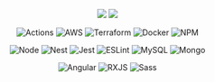 <p align="center"></p>
<p align="center">
    <img src="https://github-readme-stats.vercel.app/api/wakatime?username=giussepped&theme=calm&layout=compact&langs_count=6&hide_title=true&v=2" />
    <img src="https://github-readme-stats.vercel.app/api/top-langs/?username=giussepped&theme=calm&hide_title=true&v=2" />
</p>
<p align="center">
    <img alt="Actions" src="https://img.shields.io/badge/-Github_Actions-2088FF?style=for-the-badge&logo=github-actions&logoColor=white" />
    <img alt="AWS" src="https://img.shields.io/badge/Amazon_AWS-FF9900?style=for-the-badge&logo=amazonaws&logoColor=white" />
    <img alt="Terraform" src="https://img.shields.io/badge/terraform-%235835CC.svg?style=for-the-badge&logo=terraform&logoColor=white" />
    <img alt="Docker" src="https://img.shields.io/badge/docker-%230db7ed.svg?style=for-the-badge&logo=docker&logoColor=white" />
    <img alt="NPM" src="https://img.shields.io/badge/-NPM-CB3837?style=for-the-badge&logo=npm&logoColor=white" />
<p>
<p align="center">
    <img alt="Node" src="https://img.shields.io/badge/Node.js-43853D?style=for-the-badge&logo=node.js&logoColor=white" />
    <img alt="Nest" src="https://img.shields.io/badge/-NestJs-ea2845?style=for-the-badge&logo=nestjs&logoColor=white" />
    <img alt="Jest" src="https://img.shields.io/badge/Jest-323330?style=for-the-badge&logo=Jest&logoColor=white" />
    <img alt="ESLint" src="https://img.shields.io/badge/eslint-3A33D1?style=for-the-badge&logo=eslint&logoColor=white" />
    <img alt="MySQL" src="https://img.shields.io/badge/MySQL-00000F?style=for-the-badge&logo=mysql&logoColor=white" />
    <img alt="Mongo" src="https://img.shields.io/badge/-MongoDB-13aa52?style=for-the-badge&logo=mongodb&logoColor=white" />
</p>
<p align="center">
    <img alt="Angular" src="https://img.shields.io/badge/-Angular-DD0031?style=for-the-badge&logo=angular&logoColor=white" />
    <img alt="RXJS" src="https://img.shields.io/badge/-RxJs-B7178C?style=for-the-badge&logo=reactivex&logoColor=white" />
    <img alt="Sass" src="https://img.shields.io/badge/Sass-CC6699?style=for-the-badge&logo=sass&logoColor=white" />
</p>
